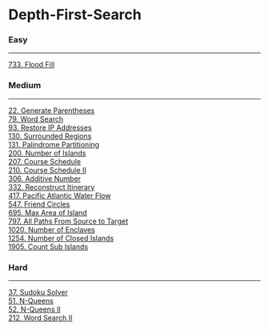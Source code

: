 # Depth-First-Search

### Easy
---
[733. Flood Fill](../solutions/0733-Flood%20Fill.md)</br>

### Medium
---
[22. Generate Parentheses](../solutions/0022-Generate%20Parentheses.md)</br>
[79. Word Search](../solutions/0079-Word%20Search.md)</br>
[93. Restore IP Addresses](../solutions/0093-Restore%20IP%20Addresses.md)</br>
[130. Surrounded Regions](../solutions/0130-Surrounded%20Regions.md)</br>
[131. Palindrome Partitioning](../solutions/0131-Palindrome%20Partitioning.md)</br>
[200. Number of Islands](../solutions/0200-Number%20of%20Islands.md)</br>
[207. Course Schedule](../solutions/0207-Course%20Schedule.md)</br>
[210. Course Schedule II](../solutions/0210-Course%20Schedule%20II.md)</br>
[306. Additive Number](../solutions/0306-Additive%20Number.md)</br>
[332. Reconstruct Itinerary](../solutions/0332-Reconstruct%20Itinerary.md)</br>
[417. Pacific Atlantic Water Flow](../solutions/0417-Pacific%20Atlantic%20Water%20Flow.md)</br>
[547. Friend Circles](../solutions/0547-Friend%20Circles.md)</br>
[695. Max Area of Island](../solutions/0695-Max%20Area%20of%20Island.md)</br>
[797. All Paths From Source to Target](../solutions/0797-All%20Paths%20From%20Source%20to%20Target.md)</br>
[1020. Number of Enclaves](../solutions/1020-Number%20of%20Enclaves.md)</br>
[1254. Number of Closed Islands](../solutions/1254-Number%20of%20Closed%20Islands.md)</br>
[1905. Count Sub Islands](../solutions/1905-Count%20Sub%20Islands.md)</br>

### Hard
---
[37. Sudoku Solver](../solutions/0037-Sudoku%20Solver.md)</br>
[51. N-Queens](../solutions/0051-N-Queens.md)</br>
[52. N-Queens II](../solutions/0052-N-Queens%20II.md)</br>
[212. Word Search II](../solutions/0212-Word%20Search%20II.md)</br>
